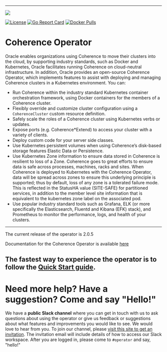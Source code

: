 <!--
Copyright 2019, 2020 Oracle Corporation and/or its affiliates.
All rights reserved.  Licensed under the Universal
Permissive License v 1.0 as shown at
http://oss.oracle.com/licenses/upl.

-->

-----
<img src=https://coherence.java.net/assets/img/logo-community.png><img>

[![License](http://img.shields.io/badge/license-UPL%201.0-blue.svg)](https://oss.oracle.com/licenses/upl/)
[![Go Report Card](https://goreportcard.com/badge/github.com/oracle/coherence-operator)](https://goreportcard.com/report/github.com/oracle/coherence-operator)
[![Docker Pulls](https://img.shields.io/docker/pulls/oracle/coherence-operator)](https://hub.docker.com/r/oracle/coherence-operator)

# Coherence Operator

Oracle enables organizations using Coherence to move their clusters into the cloud, by supporting industry standards, such as Docker and Kubernetes, Oracle facilitates running Coherence on cloud-neutral infrastructure. In addition, Oracle provides an open-source Coherence Operator, which implements features to assist with deploying and managing Coherence clusters in a Kubernetes environment. You can:

* Run Coherence within the industry standard Kubernetes container orchestration framework, using Docker containers for the members of a Coherence cluster.
* Flexibly override and customize cluster configuration using a `CoherenceCluster` custom resource definition.
* Safely scale the roles of a Coherence cluster using Kubernetes verbs or updates.
* Expose ports (e.g. Coherence*Extend) to access your cluster with a variety of clients.
* Deploy custom code for your server side classes.
* Use Kubernetes persistent volumes when using Coherence’s disk-based storage features Elastic Data or Persistence.
* Use Kubernetes Zone information to ensure data stored in Coherence is resilient to loss of a Zone. Coherence goes to great efforts to ensure data is safe across processes, machines, racks and sites. When Coherence is deployed to Kubernetes with the Coherence Operator, data will be spread across zones to ensure this underlying principle is supported; thus by default, loss of any zone is a tolerated failure mode. This is reflected in the StatusHA value (SITE-SAFE) for partitioned services, in addition to the member level site information that is equivalent to the kubernetes zone label on the associated pod.
* Use popular industry standard tools such as Grafana, ELK (or more specifically the Elasticsearch, Fluentd and Kibana (EFK) stack), and Prometheus to monitor the performance, logs, and health of your clusters.

-------
The current release of the operator is 2.0.5

Documentation for the Coherence Operator is available [here](https://oracle.github.io/coherence-operator/docs/2.0.5)

The fastest way to experience the operator is to follow the 
[Quick Start guide](https://oracle.github.io/coherence-operator/docs/2.0.5/#/about/03_quickstart).
-------

# Need more help? Have a suggestion? Come and say "Hello!"

We have a **public Slack channel** where you can get in touch with us to ask questions about using the operator or give us feedback or suggestions about what features and improvements you would like to see. We would love to hear from you. To join our channel, please [visit this site to get an invitation](https://join.slack.com/t/oraclecoherence/shared_invite/enQtNzcxNTQwMTAzNjE4LTJkZWI5ZDkzNGEzOTllZDgwZDU3NGM2YjY5YWYwMzM3ODdkNTU2NmNmNDFhOWIxMDZlNjg2MzE3NmMxZWMxMWE).  The
invitation email will include details of how to access our Slack
workspace.  After you are logged in, please come to `#operator` and say, "hello!"

